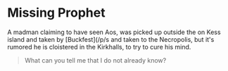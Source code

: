 # Missing Prophet

A madman claiming to have seen Aos, was picked up outside the on Kess island and taken by [Buckfest](/p/s and taken to the Necropolis, but it's rumored he is cloistered in the Kirkhalls, to try to cure his mind.

> What can you tell me that I do not already know?
